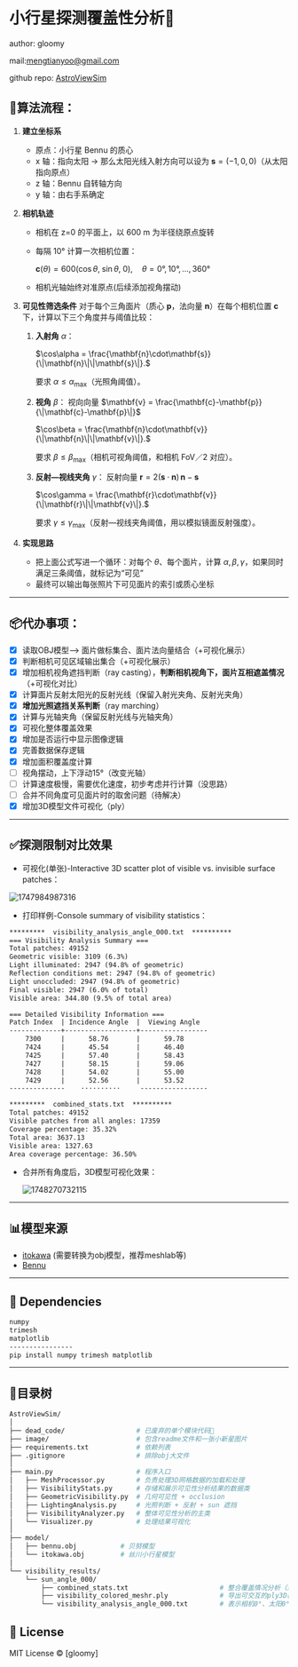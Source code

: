 # 小行星探测覆盖性分析🔭

author: gloomy

mail:mengtianyoo@gmail.com

github repo: [AstroViewSim](https://github.com/mengtianyoo/AstroViewSim)

## 🧠算法流程：

1. **建立坐标系**

   - 原点：小行星 Bennu 的质心
   - x 轴：指向太阳 → 那么太阳光线入射方向可以设为 $\mathbf{s} = (-1, 0, 0)$（从太阳指向原点）
   - z 轴：Bennu 自转轴方向
   - y 轴：由右手系确定
2. **相机轨迹**

   - 相机在 z=0 的平面上，以 600 m 为半径绕原点旋转
   - 每隔 10° 计算一次相机位置：

     $\mathbf{c}(\theta) = 600 \bigl(\cos\theta,\;\sin\theta,\;0\bigr),\quad \theta=0°,10°,\dots,360°$
   - 相机光轴始终对准原点(后续添加视角摆动)
3. **可见性筛选条件**
   对于每个三角面片（质心 $\mathbf{p}$，法向量 $\mathbf{n}$）在每个相机位置 $\mathbf{c}$ 下，计算以下三个角度并与阈值比较：

   1. **入射角** $\alpha$：

      $\cos\alpha = \frac{\mathbf{n}\cdot\mathbf{s}}{\|\mathbf{n}\|\|\mathbf{s}\|}.$

      要求 $⁡\alpha \le \alpha_{\max}$（光照角阈值）。
   2. **视角** $\beta$：
      视向向量 $\mathbf{v} = \frac{\mathbf{c}-\mathbf{p}}{\|\mathbf{c}-\mathbf{p}\|}$

      $\cos\beta = \frac{\mathbf{n}\cdot\mathbf{v}}{\|\mathbf{n}\|\|\mathbf{v}\|}.$

      要求 $\beta \le \beta_{\max}$（相机可视角阈值，和相机 FoV／2 对应）。
   3. **反射—视线夹角** $\gamma$：
      反射向量 $\mathbf{r} = 2(\mathbf{s}\cdot\mathbf{n})\,\mathbf{n} - \mathbf{s}$

      $\cos\gamma = \frac{\mathbf{r}\cdot\mathbf{v}}{\|\mathbf{r}\|\|\mathbf{v}\|}.$

      要求 $⁡\gamma \le \gamma_{\max}$（反射—视线夹角阈值，用以模拟镜面反射强度）。
4. **实现思路**

   - 把上面公式写进一个循环：对每个 $\theta$、每个面片，计算 $\alpha,\beta,\gamma$，如果同时满足三条阈值，就标记为“可见”
   - 最终可以输出每张照片下可见面片的索引或质心坐标

---

## 📦代办事项：

- [X] 读取OBJ模型--> 面片做标集合、面片法向量结合（+可视化展示）
- [X] 判断相机可见区域输出集合（+可视化展示）
- [X] 增加相机视角遮挡判断（ray casting），**判断相机视角下，面片互相遮盖情况**（+可视化对比）
- [X] 计算面片反射太阳光的反射光线（保留入射光夹角、反射光夹角）
- [X] **增加光照遮挡关系判断**（ray marching）
- [X] 计算与光轴夹角（保留反射光线与光轴夹角）
- [X] 可视化整体覆盖效果
- [X] 增加是否运行中显示图像逻辑
- [X] 完善数据保存逻辑
- [X] 增加面积覆盖度计算
- [ ] 视角摆动，上下浮动15°（改变光轴）
- [ ] 计算速度极慢，需要优化速度，初步考虑并行计算（没思路）
- [ ] 合并不同角度可见面片时的取舍问题（待解决）
- [X] 增加3D模型文件可视化（ply）

---

## ✅探测限制对比效果

- 可视化(单张)-Interactive 3D scatter plot of visible vs. invisible surface patches：

![1747984987316](image/README/1747984987316.png)

- 打印样例-Console summary of visibility statistics：

```txt
*********  visibility_analysis_angle_000.txt  **********
=== Visibility Analysis Summary ===
Total patches: 49152
Geometric visible: 3109 (6.3%)
Light illuminated: 2947 (94.8% of geometric)
Reflection conditions met: 2947 (94.8% of geometric)
Light unoccluded: 2947 (94.8% of geometric)
Final visible: 2947 (6.0% of total)
Visible area: 344.80 (9.5% of total area)

=== Detailed Visibility Information ===
Patch Index  | Incidence Angle  |  Viewing Angle  
-------------+------------------+-----------------
    7300     |      58.76       |      59.78  
    7424     |      45.54       |      46.40  
    7425     |      57.40       |      58.43  
    7427     |      58.15       |      59.06  
    7428     |      54.02       |      55.00  
    7429     |      52.56       |      53.52     
--------------    ··········     -----------------

*********  combined_stats.txt  **********
Total patches: 49152
Visible patches from all angles: 17359
Coverage percentage: 35.32%
Total area: 3637.13
Visible area: 1327.63
Area coverage percentage: 36.50%

```

- 合并所有角度后，3D模型可视化效果：

  ![1748270732115](image/README/1748270732115.png)

---

## 📊模型来源

- [itokawa](https://data.darts.isas.jaxa.jp/pub/hayabusa/shape/gaskell/) (需要转换为obj模型，推荐meshlab等)
- [Bennu](https://svs.gsfc.nasa.gov/vis/a000000/a005000/a005069/bennu_OLA_v21_PTM_very-high.obj)

---

## 📁 Dependencies

```bash
numpy
trimesh
matplotlib
----------------
pip install numpy trimesh matplotlib
```

---

## 🎄目录树

```bash
AstroViewSim/
│
├── dead_code/                  # 已废弃的单个模块代码💩
├── image/                      # 包含readme文件和一张小新星图片
├── requirements.txt            # 依赖列表
├── .gitignore                  # 排除obj大文件
│
├── main.py                     # 程序入口
│   ├── MeshProcessor.py        # 负责处理3D网格数据的加载和处理
│   ├── VisibilityStats.py      # 存储和展示可见性分析结果的数据类
│   ├── GeometricVisibility.py  # 几何可见性 + occlusion
│   ├── LightingAnalysis.py     # 光照判断 + 反射 + sun 遮挡
│   ├── VisibilityAnalyzer.py   # 整体可见性分析的主类
│   └── Visualizer.py           # 处理结果可视化
│
├── model/
│   ├── bennu.obj           # 贝努模型
│   └── itokawa.obj         # 丝川小行星模型
│
└── visibility_results/
    └── sun_angle_000/
        ├── combined_stats.txt                       # 整合覆盖情况分析（未整合面片具体角度，需要商量）
        ├── visibility_colored_meshr.ply             # 导出可交互的ply3D模型
        └── visibility_analysis_angle_000.txt        # 表示相机0°、太阳0°情况下的可见数据

```

## 📄 License

MIT License © [gloomy]
